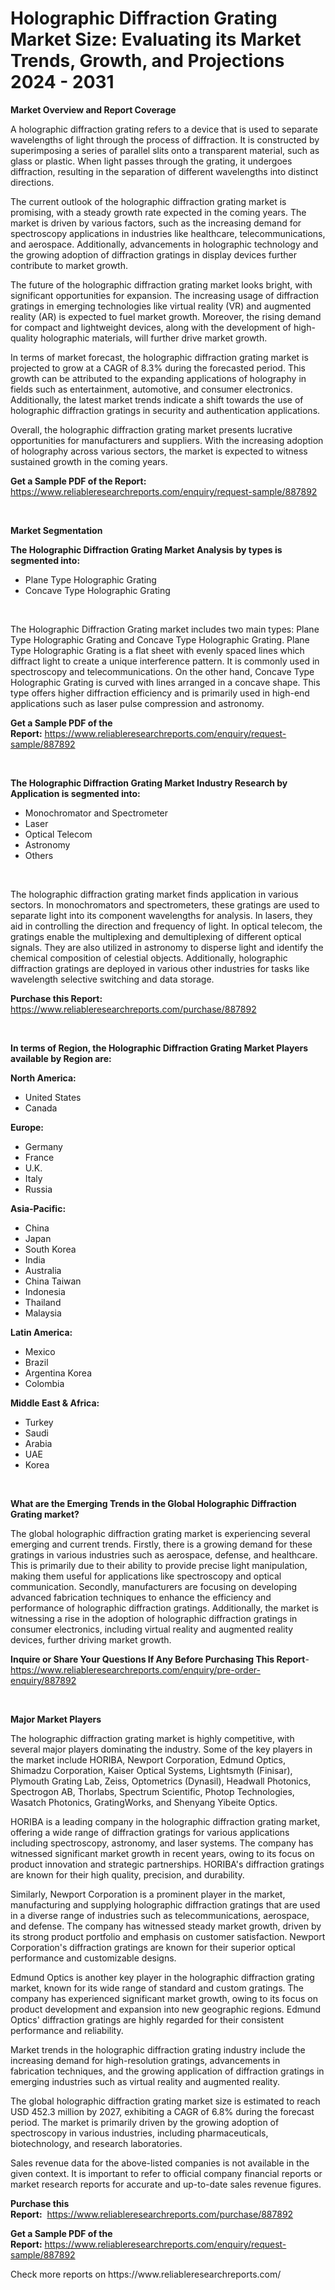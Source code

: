 <p><h1>Holographic Diffraction Grating Market Size: Evaluating its Market Trends, Growth, and Projections 2024 - 2031</h1></p><p><strong>Market Overview and Report Coverage</strong></p>
<p><p>A holographic diffraction grating refers to a device that is used to separate wavelengths of light through the process of diffraction. It is constructed by superimposing a series of parallel slits onto a transparent material, such as glass or plastic. When light passes through the grating, it undergoes diffraction, resulting in the separation of different wavelengths into distinct directions.</p><p>The current outlook of the holographic diffraction grating market is promising, with a steady growth rate expected in the coming years. The market is driven by various factors, such as the increasing demand for spectroscopy applications in industries like healthcare, telecommunications, and aerospace. Additionally, advancements in holographic technology and the growing adoption of diffraction gratings in display devices further contribute to market growth.</p><p>The future of the holographic diffraction grating market looks bright, with significant opportunities for expansion. The increasing usage of diffraction gratings in emerging technologies like virtual reality (VR) and augmented reality (AR) is expected to fuel market growth. Moreover, the rising demand for compact and lightweight devices, along with the development of high-quality holographic materials, will further drive market growth.</p><p>In terms of market forecast, the holographic diffraction grating market is projected to grow at a CAGR of 8.3% during the forecasted period. This growth can be attributed to the expanding applications of holography in fields such as entertainment, automotive, and consumer electronics. Additionally, the latest market trends indicate a shift towards the use of holographic diffraction gratings in security and authentication applications.</p><p>Overall, the holographic diffraction grating market presents lucrative opportunities for manufacturers and suppliers. With the increasing adoption of holography across various sectors, the market is expected to witness sustained growth in the coming years.</p></p>
<p><strong>Get a Sample PDF of the Report:</strong> <a href="https://www.reliableresearchreports.com/enquiry/request-sample/887892">https://www.reliableresearchreports.com/enquiry/request-sample/887892</a></p>
<p>&nbsp;</p>
<p><strong>Market Segmentation</strong></p>
<p><strong>The Holographic Diffraction Grating Market Analysis by types is segmented into:</strong></p>
<p><ul><li>Plane Type Holographic Grating</li><li>Concave Type Holographic Grating</li></ul></p>
<p>&nbsp;</p>
<p><p>The Holographic Diffraction Grating market includes two main types: Plane Type Holographic Grating and Concave Type Holographic Grating. Plane Type Holographic Grating is a flat sheet with evenly spaced lines which diffract light to create a unique interference pattern. It is commonly used in spectroscopy and telecommunications. On the other hand, Concave Type Holographic Grating is curved with lines arranged in a concave shape. This type offers higher diffraction efficiency and is primarily used in high-end applications such as laser pulse compression and astronomy.</p></p>
<p><strong>Get a Sample PDF of the Report:</strong>&nbsp;<a href="https://www.reliableresearchreports.com/enquiry/request-sample/887892">https://www.reliableresearchreports.com/enquiry/request-sample/887892</a></p>
<p>&nbsp;</p>
<p><strong>The Holographic Diffraction Grating Market Industry Research by Application is segmented into:</strong></p>
<p><ul><li>Monochromator and Spectrometer</li><li>Laser</li><li>Optical Telecom</li><li>Astronomy</li><li>Others</li></ul></p>
<p>&nbsp;</p>
<p><p>The holographic diffraction grating market finds application in various sectors. In monochromators and spectrometers, these gratings are used to separate light into its component wavelengths for analysis. In lasers, they aid in controlling the direction and frequency of light. In optical telecom, the gratings enable the multiplexing and demultiplexing of different optical signals. They are also utilized in astronomy to disperse light and identify the chemical composition of celestial objects. Additionally, holographic diffraction gratings are deployed in various other industries for tasks like wavelength selective switching and data storage.</p></p>
<p><strong>Purchase this Report:</strong>&nbsp; <a href="https://www.reliableresearchreports.com/purchase/887892">https://www.reliableresearchreports.com/purchase/887892</a></p>
<p>&nbsp;</p>
<p><strong>In terms of Region, the Holographic Diffraction Grating Market Players available by Region are:</strong></p>
<p>
    <p> <strong> North America: </strong>
        <ul>
            <li>United States</li>
            <li>Canada</li>
        </ul>
        </p> 
    <p> <strong> Europe: </strong>
        <ul>
            <li>Germany</li>
            <li>France</li>
            <li>U.K.</li>
            <li>Italy</li>
            <li>Russia</li>
        </ul>
        </p> 
    <p> <strong> Asia-Pacific: </strong>
        <ul>
            <li>China</li>
            <li>Japan</li>
            <li>South Korea</li>
            <li>India</li>
            <li>Australia</li>
            <li>China Taiwan</li>
            <li>Indonesia</li>
            <li>Thailand</li>
            <li>Malaysia</li>
        </ul>
        </p> 
    <p> <strong> Latin America: </strong>
        <ul>
            <li>Mexico</li>
            <li>Brazil</li>
            <li>Argentina Korea</li>
            <li>Colombia</li>
        </ul>
        </p> 
    <p> <strong> Middle East & Africa: </strong>
        <ul>
            <li>Turkey</li>
            <li>Saudi</li>
            <li>Arabia</li>
            <li>UAE</li>
            <li>Korea</li>
        </ul>
    </p>
    </p>
<p>&nbsp;</p>
<p><strong>What are the Emerging Trends in the Global Holographic Diffraction Grating market?</strong></p>
<p><p>The global holographic diffraction grating market is experiencing several emerging and current trends. Firstly, there is a growing demand for these gratings in various industries such as aerospace, defense, and healthcare. This is primarily due to their ability to provide precise light manipulation, making them useful for applications like spectroscopy and optical communication. Secondly, manufacturers are focusing on developing advanced fabrication techniques to enhance the efficiency and performance of holographic diffraction gratings. Additionally, the market is witnessing a rise in the adoption of holographic diffraction gratings in consumer electronics, including virtual reality and augmented reality devices, further driving market growth.</p></p>
<p><strong>Inquire or Share Your Questions If Any Before Purchasing This Report</strong>- <a href="https://www.reliableresearchreports.com/enquiry/pre-order-enquiry/887892">https://www.reliableresearchreports.com/enquiry/pre-order-enquiry/887892</a></p>
<p>&nbsp;</p>
<p><strong>Major Market Players</strong></p>
<p><p>The holographic diffraction grating market is highly competitive, with several major players dominating the industry. Some of the key players in the market include HORIBA, Newport Corporation, Edmund Optics, Shimadzu Corporation, Kaiser Optical Systems, Lightsmyth (Finisar), Plymouth Grating Lab, Zeiss, Optometrics (Dynasil), Headwall Photonics, Spectrogon AB, Thorlabs, Spectrum Scientific, Photop Technologies, Wasatch Photonics, GratingWorks, and Shenyang Yibeite Optics.</p><p>HORIBA is a leading company in the holographic diffraction grating market, offering a wide range of diffraction gratings for various applications including spectroscopy, astronomy, and laser systems. The company has witnessed significant market growth in recent years, owing to its focus on product innovation and strategic partnerships. HORIBA's diffraction gratings are known for their high quality, precision, and durability.</p><p>Similarly, Newport Corporation is a prominent player in the market, manufacturing and supplying holographic diffraction gratings that are used in a diverse range of industries such as telecommunications, aerospace, and defense. The company has witnessed steady market growth, driven by its strong product portfolio and emphasis on customer satisfaction. Newport Corporation's diffraction gratings are known for their superior optical performance and customizable designs.</p><p>Edmund Optics is another key player in the holographic diffraction grating market, known for its wide range of standard and custom gratings. The company has experienced significant market growth, owing to its focus on product development and expansion into new geographic regions. Edmund Optics' diffraction gratings are highly regarded for their consistent performance and reliability.</p><p>Market trends in the holographic diffraction grating industry include the increasing demand for high-resolution gratings, advancements in fabrication techniques, and the growing application of diffraction gratings in emerging industries such as virtual reality and augmented reality.</p><p>The global holographic diffraction grating market size is estimated to reach USD 452.3 million by 2027, exhibiting a CAGR of 6.8% during the forecast period. The market is primarily driven by the growing adoption of spectroscopy in various industries, including pharmaceuticals, biotechnology, and research laboratories.</p><p>Sales revenue data for the above-listed companies is not available in the given context. It is important to refer to official company financial reports or market research reports for accurate and up-to-date sales revenue figures.</p></p>
<p><strong>Purchase this Report:</strong>&nbsp;&nbsp;<a href="https://www.reliableresearchreports.com/purchase/887892">https://www.reliableresearchreports.com/purchase/887892</a></p>
<p></p>
<p><strong>Get a Sample PDF of the Report:</strong>&nbsp;<a href="https://www.reliableresearchreports.com/enquiry/request-sample/887892">https://www.reliableresearchreports.com/enquiry/request-sample/887892</a></p>
<p>Check more reports on https://www.reliableresearchreports.com/</p>